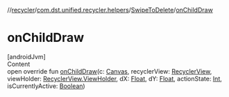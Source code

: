 //[recycler](../../../index.md)/[com.dst.unified.recycler.helpers](../index.md)/[SwipeToDelete](index.md)/[onChildDraw](on-child-draw.md)



# onChildDraw  
[androidJvm]  
Content  
open override fun [onChildDraw](on-child-draw.md)(c: [Canvas](https://developer.android.com/reference/kotlin/android/graphics/Canvas.html), recyclerView: [RecyclerView](https://developer.android.com/reference/kotlin/androidx/recyclerview/widget/RecyclerView.html), viewHolder: [RecyclerView.ViewHolder](https://developer.android.com/reference/kotlin/androidx/recyclerview/widget/RecyclerView.ViewHolder.html), dX: [Float](https://kotlinlang.org/api/latest/jvm/stdlib/kotlin/-float/index.html), dY: [Float](https://kotlinlang.org/api/latest/jvm/stdlib/kotlin/-float/index.html), actionState: [Int](https://kotlinlang.org/api/latest/jvm/stdlib/kotlin/-int/index.html), isCurrentlyActive: [Boolean](https://kotlinlang.org/api/latest/jvm/stdlib/kotlin/-boolean/index.html))  



